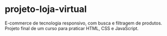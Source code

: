 # projeto-loja-virtual
E-commerce de tecnologia responsivo, com busca e filtragem de produtos. Projeto final de um curso para praticar HTML, CSS e JavaScript.
